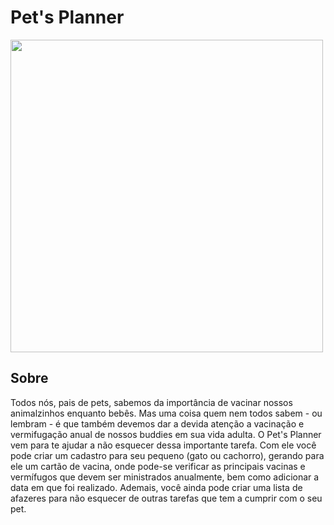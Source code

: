 # Pet's Planner



<img src = "https://user-images.githubusercontent.com/83621608/194782193-a175896f-ba6a-4c0f-b3da-d8669e3f5014.png" width="500" align="middle"/>




## Sobre

Todos nós, pais de pets, sabemos da importância de vacinar nossos animalzinhos enquanto bebês. Mas uma coisa quem nem todos sabem - ou lembram - é que também devemos dar a devida atenção a vacinação e vermifugação anual de nossos buddies em sua vida adulta.
O Pet's Planner vem para te ajudar a não esquecer dessa importante tarefa. Com ele você pode criar um cadastro para seu pequeno (gato ou cachorro), gerando para ele um cartão de vacina, onde pode-se verificar as principais vacinas e vermífugos que devem ser ministrados anualmente, bem como adicionar a data em que foi realizado. Ademais, você ainda pode criar uma lista de afazeres para não esquecer de outras tarefas que tem a cumprir com o seu pet.
